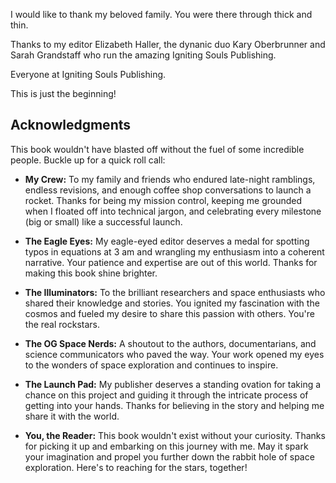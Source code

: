 I would like to thank my beloved family. 
You were there through thick and thin.

Thanks to my editor Elizabeth Haller, 
the dynanic duo Kary Oberbrunner and Sarah Grandstaff who run the amazing Igniting Souls Publishing.

Everyone at Igniting Souls Publishing.

This is just the beginning!

## Acknowledgments

This book wouldn't have blasted off without the fuel of some incredible people. Buckle up for a quick roll call:

* **My Crew:** To my family and friends who endured late-night ramblings, endless revisions, and enough coffee shop conversations to launch a rocket. Thanks for being my mission control, keeping me grounded when I floated off into technical jargon, and celebrating every milestone (big or small) like a successful launch. 

* **The Eagle Eyes:** My eagle-eyed editor deserves a medal for spotting typos in equations at 3 am and wrangling my enthusiasm into a coherent narrative. Your patience and expertise are out of this world. Thanks for making this book shine brighter.

* **The Illuminators:** To the brilliant researchers and space enthusiasts who shared their knowledge and stories. You ignited my fascination with the cosmos and fueled my desire to share this passion with others. You're the real rockstars.

* **The OG Space Nerds:** A shoutout to the authors, documentarians, and science communicators who paved the way. Your work opened my eyes to the wonders of space exploration and continues to inspire. 

* **The Launch Pad:** My publisher deserves a standing ovation for taking a chance on this project and guiding it through the intricate process of getting into your hands. Thanks for believing in the story and helping me share it with the world. 

* **You, the Reader:** This book wouldn't exist without your curiosity. Thanks for picking it up and embarking on this journey with me. May it spark your imagination and propel you further down the rabbit hole of space exploration. Here's to reaching for the stars, together!
